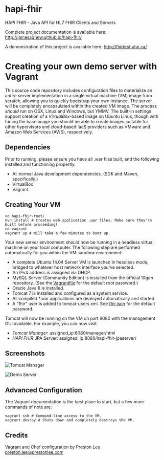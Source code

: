 hapi-fhir
=========

HAPI FHIR - Java API for HL7 FHIR Clients and Servers

Complete project documentation is available here:
http://jamesagnew.github.io/hapi-fhir/

A demonstration of this project is available here:
http://fhirtest.uhn.ca/



Creating your own demo server with Vagrant
========
This source code repository includes configuration files to materialize an _entire_ server implementation in a single virtual machine (VM) image from scratch, allowing you to quickly bootstrap your own instance. The server will be completely encapsulated within the created VM image. The process _should_ run on OSX, Linux and Windows, but YMMV. The built-in settings support creation of a *VirtualBox*-based image on Ubuntu Linux, though with tuning the base image you should be able to create images suitable for other hypervisors and cloud-based IaaS providers such as VMware and Amazon Web Services (AWS), respectively.

Dependencies
----

Prior to running, please ensure you have all .war files built, and the following installed and functioning propertly.

 * All normal Java development dependencies. (SDK and Maven, specifically.)
 * VirtualBox
 * Vagrant


Creating Your VM
----

    cd hapi-fhir-root/
    mvn install # Creates web application .war files. Make sure they're built before proceeding!
    cd vagrant
    vagrant up # Will take a few minutes to boot up.

Your new server environment should now be running in a headless virtual machine on your local computer. The following step are performed automatically for you within the VM sandbox environment:

 * A complete Ubuntu 14.04 Server VM is launched in headless mode, bridged to whatever host network interface you've selected.
 * An IPv4 address is assigned via DHCP.
 * MySQL Server (Community Edition) is installed from the official 10gen repository. (See the [Vagrantfile](https://github.com/preston/hapi-fhir/blob/master/vagrant/Vagrantfile) for the default root password.)
 * Oracle Java 8 is installed.
 * Tomcat 7 is installed and configured as a system service.
 * All compiled *.war applications are deployed automatically and started.
 * A "fhir" user is added to tomcat-users.xml. See [fhir.json](https://github.com/preston/hapi-fhir/blob/master/vagrant/chef/data_bags/tomcat_users/fhir.json) for the default password.

Tomcat will now be running on the VM on port 8080 with the management GUI available. For example, you can now visit:

 * *Tomcat Manager*: assigned_ip:8080/manager/html
 * *HAPI FHIR* JPA Server:  assigned_ip:8080/hapi-fhir-jpaserver/ 

Screenshots
----
![Tomcat Manager](https://raw.githubusercontent.com/preston/hapi-fhir/master/vagrant/screenshots/tomcat.png)

![Demo Server](https://raw.githubusercontent.com/preston/hapi-fhir/master/vagrant/screenshots/hapi-fhir-jpaserver.png)

Advanced Configuration
----
The Vagrant documentation is the best place to start, but a few more commands of note are:

    vagrant ssh # Command-line access to the VM.
    vagrant destoy # Shuts down and completely destroys the VM.


Credits
----
Vagrant and Chef configuration by Preston Lee <preston.lee@prestonlee.com>
